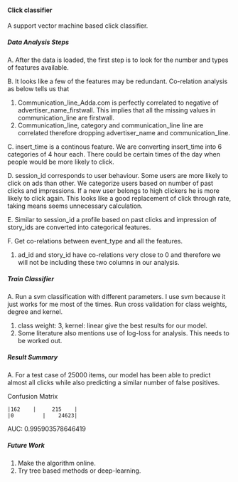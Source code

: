 
#### Click classifier 

A support vector machine based click classifier.

##### Data Analysis Steps

A. After the data is loaded, the first step is to look for the number and types of features available. 

B. It looks like a few of the features may be redundant. Co-relation analysis as below tells us that 
   1.  Communication_line_Adda.com is perfectly correlated to negative of advertiser_name_firstwall. This implies that all the missing values in communication_line are firstwall.
   2. Communication_line, category and communication_line line are correlated therefore dropping advertiser_name and communication_line.

C. insert_time is a continous feature. We are converting insert_time into 6 categories of 4 hour each. There could be certain times of the day when people would be more likely to click. 
 
D. session_id corresponds to user behaviour. Some users are more likely to click on ads than other. We categorize users based on number of past clicks and impressions. If a new user belongs to high clickers he is more likely to click again. This looks like a good replacement of click through rate, taking means seems unnecessary calculation.

E. Similar to session_id a profile based on past clicks and impression of story_ids are converted into categorical features. 

F. Get co-relations between event_type and all the features.
   1. ad_id and story_id have co-relations very close to 0 and therefore we will not be including these two columns in our analysis.

##### Train Classifier

A. Run a svm classification with different parameters. I use svm because it just works for me most of the times. Run cross validation for class weights, degree and kernel. 
   1. class weight: 3, kernel: linear give the best results for our model.
   2. Some literature also mentions use of log-loss for analysis. This needs to be worked out. 

##### Result Summary

A. For a test case of 25000 items, our model has been able to predict almost all clicks while also predicting a similar number of false positives. 

Confusion Matrix 

    |162    |     215    |
    |0         |    24623|


AUC: 0.995903578646419


##### Future Work
   1. Make the algorithm online.
   2. Try tree based methods or deep-learning.
